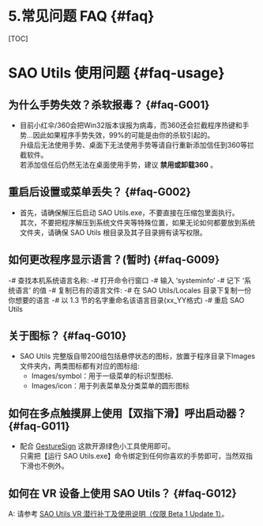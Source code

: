 
# 5.常见问题 FAQ {#faq}

[TOC]

# SAO Utils 使用问题 {#faq-usage}

## 为什么手势失效？杀软报毒？ {#faq-G001}

- 目前小红伞/360会把Win32版本误报为病毒，而360还会拦截程序热键和手势…因此如果程序手势失效，99%的可能是由你的杀软引起的。<BR>
  升级后无法使用手势、桌面下无法使用手势等请自行重新添加信任到360等拦截软件。<BR>
  若添加信任后仍然无法在桌面使用手势，建议 **禁用或卸载360** 。
  
## 重启后设置或菜单丢失？ {#faq-G002}
- 首先，请确保解压后启动 SAO Utils.exe，不要直接在压缩包里面执行。 <BR>
  其次，不要把程序解压到系统文件夹等特殊位置，如果无论如何都要放到系统文件夹，请确保 SAO Utils 根目录及其子目录拥有读写权限。

## 如何更改程序显示语言？(暂时) {#faq-G009}
-# 查找本机系统语言名称:
   -# 打开命令行窗口
   -# 输入 ‘systeminfo’
   -# 记下 ‘系统语言’ 的值
-# 复制已有的语言文件:
   -# 在 SAO Utils/Locales 目录下复制一份你想要的语言
   -# 以 1.3 节的名字重命名该语言目录(xx_YY格式)
-# 重启 SAO Utils

## 关于图标？ {#faq-G010}
- SAO Utils 完整版自带200组包括悬停状态的图标，放置于程序目录下Images文件夹内，两类图标都有对应的图标组:
  - Images/symbol：用于一级菜单的标识型图标.
  - Images/icon：用于列表菜单及分类菜单的圆形图标

## 如何在多点触摸屏上使用【双指下滑】呼出启动器？ {#faq-G011}
- 配合 <A HREF="https://github.com/TransposonY/GestureSign/releases/" TARGET="_blank">GestureSign</A> 这款开源绿色小工具使用即可。<BR>
  只需把【运行 SAO Utils.exe】命令绑定到任何你喜欢的手势即可，当然双指下滑也不例外。

## 如何在 VR 设备上使用 SAO Utils？ {#faq-G012}
A: 请参考 <A HREF="http://www.gpbeta.com/post/develop/sao-utils-vr-patch/" TARGET="_blank">SAO Utils VR 潜行补丁及使用说明（仅限 Beta 1 Update 1）</A>。